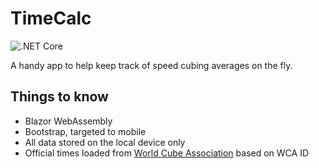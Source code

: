 # TimeCalc
![.NET Core](https://github.com/michaelrp/TimeCalc/workflows/.NET%20Core/badge.svg?branch=main)

A handy app to help keep track of speed cubing averages on the fly.

## Things to know
- Blazor WebAssembly
- Bootstrap, targeted to mobile
- All data stored on the local device only
- Official times loaded from [World Cube Association](https://www.worldcubeassociation.org/) based on WCA ID
